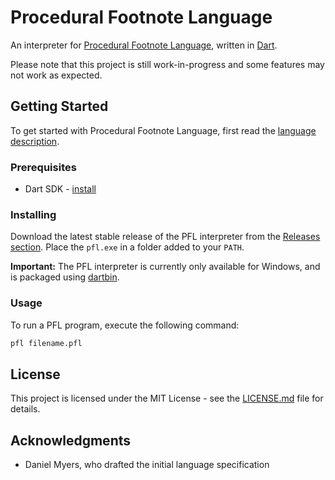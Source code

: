 # Procedural Footnote Language

An interpreter for [Procedural Footnote Language](http://dmmyers.com/pflspec.html), written in [Dart](https://www.dartlang.org/).

Please note that this project is still work-in-progress and some features may not work as expected.

## Getting Started

To get started with Procedural Footnote Language, first read the [language description](http://dmmyers.com/pflspec.html).

### Prerequisites

* Dart SDK - [install](https://www.dartlang.org/tools/sdk#install)

### Installing

Download the latest stable release of the PFL interpreter from the [Releases section](https://github.com/vasilescur/pfl/releases). Place the `pfl.exe` in a folder added to your `PATH`.

**Important:** The PFL interpreter is currently only available for Windows, and is packaged using [dartbin](https://github.com/filiph/dartbin).

### Usage

To run a PFL program, execute the following command:

```bash
pfl filename.pfl
```

## License

This project is licensed under the MIT License - see the [LICENSE.md](LICENSE.md) file for details.

## Acknowledgments

* Daniel Myers, who drafted the initial language specification
